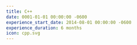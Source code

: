 ```yaml
---
title: C++
date: 0001-01-01 00:00:00 -0600
experience_start_date: 2014-08-01 00:00:00 -0600
experience_duration: 6 months
icon: cpp.svg
---
```

